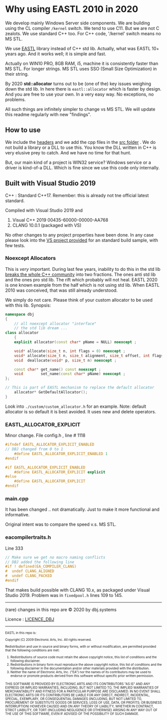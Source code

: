 # Why using EASTL 2010 in 2020

We develop mainly Windows Server side components. We are building using the CL compiler `/kernel` switch. We tend to use C11. But we are not C zealots. We use standard C++ too. For C++ code, '/kernel' switch means no MS STL. 

We use [EASTL](https://github.com/electronicarts/EASTL) library instead of C++ std lib. Actually, what was EASTL 10+ years ago. And it works well; it is simple and fast. 

Actually on WIN10 PRO, 8GB RAM, i5, machine it is consistently faster than MS STL. For longer strings. MS STL uses SSO (Small Size Optimization) in their string.

By 2020 **std::allocator** turns out to be (one of the) key issues weighing down the std lib. In here there is `eastl::allocator` which is faster by design.  And you are free to use your own. In a very easy way. No exceptions, no problems.

All such things are infinitely simpler to change vs MS STL. We will update this readme regularly with new "findings".

## How to use

We include the [headers](./include/) and we add the cpp files in the [src folder](./src/) . We do not build a library or a DLL to use this. You know the DLL written in C++ is very elusive prey to catch. And we have no time for that hunt. 

But, our main kind of a project is WIN32 service? Windows service or a driver is kind-of-a DLL. Which is fine since we use this code only internally.

## Built with Visual Studio 2019 

C++ : Standard C++17. Remember: this is already not tne official latest standard.

Compiled with Visual Studio 2019 and

1. Visual C++ 2019   00435-60000-00000-AA768
2. CLANG 10.0.1 (packaged with VS)

No other changes to any project properties have been done. In any case please look into the [VS project provided](./dbj_test/) for an standard build sample, with few tests.

### Noexcept Allocators

This is *very* important. During last few years, inability to do this in the std lib [breaks the whole C++ community](https://thephd.github.io/freestanding-noexcept-allocators-vector-memory-hole) into two fractions. The ones anti std lib and the ones pro std lib. The rift which probably will not heal. EASTL 2020 is one known example from the half which is not using std lib. When EASTL 2010 was conceived, that was still already understood.

We simply do not care. Please think of your custom allocator to be used with this lib. Synopsis:

```cpp
namespace dbj
{
    // all noexcept allocator "interface"
    // the std lib dream ...
class allocator
    {
    explicit allocator(const char* pName = NULL) noexcept ;

    void* allocate(size_t n, int flags = 0) noexcept ;
    void* allocate(size_t n, size_t alignment, size_t offset, int flags = 0) noexcept ;
    void  deallocate(void* p, size_t n) noexcept ;

    const char* get_name() const noexcept ;
    void        set_name(const char* pName) noexcept ;
};

// This is part of EASTL mechanism to replace the default allocator
    allocator* GetDefaultAllocator(); 
}
```
Look into `./custom/custom_allocator.h` for an example. Note: default allocator is so default it is best avoided. It uses new and delete operators.

### EASTL_ALLOCATOR_EXPLICIT

Minor change. File config.h , line # 1118

```cpp
#ifndef EASTL_ALLOCATOR_EXPLICIT_ENABLED
// DBJ changed from 0 to 1
    #define EASTL_ALLOCATOR_EXPLICIT_ENABLED 1
#endif

#if EASTL_ALLOCATOR_EXPLICIT_ENABLED
    #define EASTL_ALLOCATOR_EXPLICIT explicit
#else
    #define EASTL_ALLOCATOR_EXPLICIT 
#endif
```

### main.cpp

It has been changed .. not dramatically. Just to make it more functional and informative.

Original intent was to compare the speed v.s. MS STL.

### eacompilertraits.h

Line 333

```cpp
// Make sure we get no macro naming conflicts
// DBJ added the following line
#if ! defined(EA_COMPILER_CLANG)
#  undef CLANG_ALIGNED 
#  undef CLANG_PACKED 
#endif
```

That makes build possible with CLANG 10.x, as packaged under Visual Studio 2019. Problem was in `fixedpool.h` lines 109 to 145.

---

(rare) changes in this repo are &copy; 2020 by dbj.systems

Licence : [LICENCE_DBJ](https://dbj.org/license_dbj/)

---

<font size="1" >
EASTL in this repo is:

Copyright (C) 2009 Electronic Arts, Inc.  All rights reserved.

Redistribution and use in source and binary forms, with or without
modification, are permitted provided that the following conditions
are met:

1.  Redistributions of source code must retain the above copyright
    notice, this list of conditions and the following disclaimer.
2.  Redistributions in binary form must reproduce the above copyright
    notice, this list of conditions and the following disclaimer in the
    documentation and/or other materials provided with the distribution.
3.  Neither the name of Electronic Arts, Inc. ("EA") nor the names of
    its contributors may be used to endorse or promote products derived
    from this software without specific prior written permission.

THIS SOFTWARE IS PROVIDED BY ELECTRONIC ARTS AND ITS CONTRIBUTORS "AS IS" AND ANY
EXPRESS OR IMPLIED WARRANTIES, INCLUDING, BUT NOT LIMITED TO, THE IMPLIED
WARRANTIES OF MERCHANTABILITY AND FITNESS FOR A PARTICULAR PURPOSE ARE
DISCLAIMED. IN NO EVENT SHALL ELECTRONIC ARTS OR ITS CONTRIBUTORS BE LIABLE FOR ANY
DIRECT, INDIRECT, INCIDENTAL, SPECIAL, EXEMPLARY, OR CONSEQUENTIAL DAMAGES
(INCLUDING, BUT NOT LIMITED TO, PROCUREMENT OF SUBSTITUTE GOODS OR SERVICES;
LOSS OF USE, DATA, OR PROFITS; OR BUSINESS INTERRUPTION) HOWEVER CAUSED AND
ON ANY THEORY OF LIABILITY, WHETHER IN CONTRACT, STRICT LIABILITY, OR TORT
(INCLUDING NEGLIGENCE OR OTHERWISE) ARISING IN ANY WAY OUT OF THE USE OF
THIS SOFTWARE, EVEN IF ADVISED OF THE POSSIBILITY OF SUCH DAMAGE.
</font>
